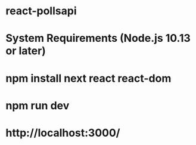 # react-pollsapi
# System Requirements (Node.js 10.13 or later)
# npm install next react react-dom
# npm run dev
# http://localhost:3000/
